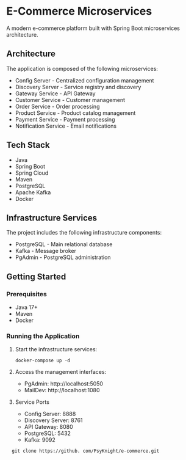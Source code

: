 # E-Commerce Microservices

A modern e-commerce platform built with Spring Boot microservices architecture.

## Architecture

The application is composed of the following microservices:

- Config Server - Centralized configuration management
- Discovery Server - Service registry and discovery
- Gateway Service - API Gateway
- Customer Service - Customer management
- Order Service - Order processing
- Product Service - Product catalog management
- Payment Service - Payment processing
- Notification Service - Email notifications

## Tech Stack

- Java
- Spring Boot
- Spring Cloud
- Maven
- PostgreSQL
- Apache Kafka
- Docker

## Infrastructure Services

The project includes the following infrastructure components:

- PostgreSQL - Main relational database
- Kafka - Message broker
- PgAdmin - PostgreSQL administration

## Getting Started

### Prerequisites

- Java 17+
- Maven
- Docker

### Running the Application

1. Start the infrastructure services:
    ```docker
    docker-compose up -d
    ```

2. Access the management interfaces:
   - PgAdmin: http://localhost:5050
   - MailDev: http://localhost:1080

3. Service Ports
   - Config Server: 8888
   - Discovery Server: 8761
   - API Gateway: 8080
   - PostgreSQL: 5432
   - Kafka: 9092
```git
  git clone https://github. com/PsyKnight/e-commerce.git
```
